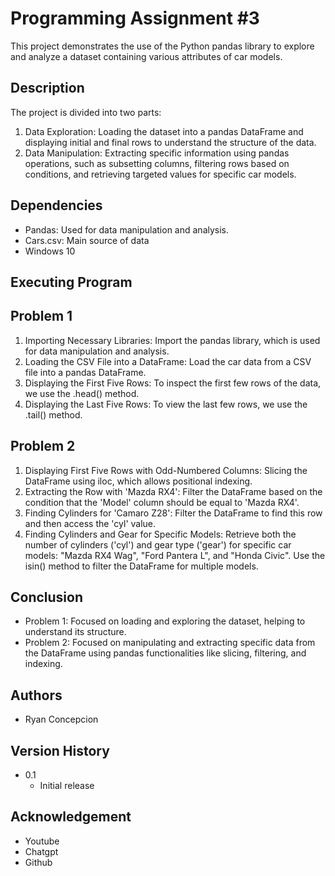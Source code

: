 # Programming Assignment #3
This project demonstrates the use of the Python pandas library to explore and analyze a dataset containing various attributes of car models.
## Description
The project is divided into two parts:
1. Data Exploration: Loading the dataset into a pandas DataFrame and displaying initial and final rows to understand the structure of the data.
2. Data Manipulation: Extracting specific information using pandas operations, such as subsetting columns, filtering rows based on conditions, and retrieving targeted values for specific car models.
## Dependencies
- Pandas: Used for data manipulation and analysis.
- Cars.csv: Main source of data
- Windows 10
## Executing Program
## Problem 1
1. Importing Necessary Libraries: Import the pandas library, which is used for data manipulation and analysis.
2. Loading the CSV File into a DataFrame: Load the car data from a CSV file into a pandas DataFrame.
3. Displaying the First Five Rows: To inspect the first few rows of the data, we use the .head() method.
4. Displaying the Last Five Rows: To view the last few rows, we use the .tail() method.
## Problem 2
1. Displaying First Five Rows with Odd-Numbered Columns: Slicing the DataFrame using iloc, which allows positional indexing.
2. Extracting the Row with 'Mazda RX4': Filter the DataFrame based on the condition that the 'Model' column should be equal to 'Mazda RX4'.
3. Finding Cylinders for 'Camaro Z28': Filter the DataFrame to find this row and then access the 'cyl' value.
4. Finding Cylinders and Gear for Specific Models: Retrieve both the number of cylinders ('cyl') and gear type ('gear') for specific car models: "Mazda RX4 Wag", "Ford Pantera L", and "Honda Civic". Use the isin() method to filter the DataFrame for multiple models.
## Conclusion
- Problem 1: Focused on loading and exploring the dataset, helping to understand its structure.
- Problem 2: Focused on manipulating and extracting specific data from the DataFrame using pandas functionalities like slicing, filtering, and indexing.
## Authors
- Ryan Concepcion
## Version History
- 0.1
  - Initial release
## Acknowledgement
- Youtube
- Chatgpt
- Github

